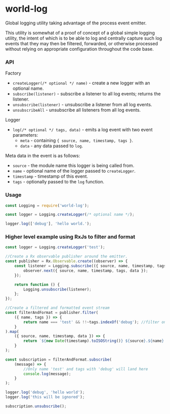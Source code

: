 # world-log

Global logging utility taking advantage of the process event emitter.

This utility is somewhat of a proof of concept of a global simple logging utility, the intent of
which is to be able to log and centrally capture such log events that they may then be filtered,
forwarded, or otherwise processed without relying on appropriate configuration throughout the code
base.

### API

Factory

- `createLogger(/* optional */ name)` - create a new logger with an optional name.
- `subscribe(listener)` - subscribe a listener to all log events; returns the listener.
- `unsubscribe(listener)` - unsubscribe a listener from all log events.
- `unsubscribeAll` - unsubscribe all listeners from all log events.

Logger

- `log(/* optional */ tags, data)` - emits a log event with two event parameters:
    - `meta` - containing `{ source, name, timestamp, tags }`.
    - `data` - any data passed to `log`.

Meta data in the event is as follows:

- `source` - the module name this logger is being called from.
- `name` - optional name of the logger passed to `createLogger`.
- `timestamp` - timestamp of this event.
- `tags` - optionally passed to the `log` function.

### Usage

```javascript
const Logging = require('world-log');

const logger = Logging.createLogger(/* optional name */);

logger.log(['debug'], 'hello world.');
```

### Higher level example using RxJs to filter and format

```javascript
const logger = Logging.createLogger('test');

//Create a Rx observable publisher around the emitter.
const publisher = Rx.Observable.create((observer) => {
    const listener = Logging.subscribe(({ source, name, timestamp, tags }, data) => {
        observer.next({ source, name, timestamp, tags, data });
    });

    return function () {
        Logging.unsubscribe(listener);
    };
});

//Create a filtered and formatted event stream
const filterAndFormat = publisher.filter(
    ({ name, tags }) => {
        return name === 'test' && !!~tags.indexOf('debug'); //filter on name, module, tags, etc.
    }
).map(
    ({ source, name, timestamp, data }) => {
        return `${new Date(timestamp).toISOString()} ${source}.${name}: ${JSON.stringify(data)}`;
    }
);

const subscription = filterAndFormat.subscribe(
    (message) => {
        //Only name 'test' and tags with 'debug' will land here
        console.log(message);
    }
);

logger.log('debug', 'hello world');
logger.log('this will be ignored');

subscription.unsubscribe();
```
